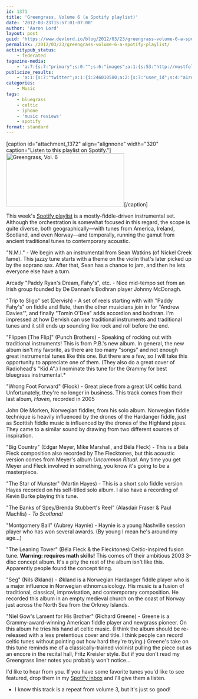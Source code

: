 ```yaml
---
id: 1371
title: 'Greengrass, Volume 6 (a Spotify playlist)'
date: '2012-03-23T15:57:01-07:00'
author: 'Aaron Lord'
layout: post
guid: 'https://www.devlord.io/blog/2012/03/23/greengrass-volume-6-a-spotify-playlist/'
permalink: /2012/03/23/greengrass-volume-6-a-spotify-playlist/
activitypub_status:
    - federated
tagazine-media:
    - 'a:7:{s:7:"primary";s:0:"";s:6:"images";a:1:{s:53:"http://mustfollow.files.wordpress.com/2012/03/gg6.png";a:6:{s:8:"file_url";s:53:"http://mustfollow.files.wordpress.com/2012/03/gg6.png";s:5:"width";s:3:"320";s:6:"height";s:3:"144";s:4:"type";s:5:"image";s:4:"area";s:5:"46080";s:9:"file_path";s:0:"";}}s:6:"videos";a:0:{}s:11:"image_count";s:1:"1";s:6:"author";s:8:"28099389";s:7:"blog_id";s:8:"28571045";s:9:"mod_stamp";s:19:"2012-03-23 23:57:01";}'
publicize_results:
    - 'a:1:{s:7:"twitter";a:1:{i:246010580;a:2:{s:7:"user_id";s:4:"a1rd";s:7:"post_id";s:18:"183341616243810305";}}}'
categories:
    - Music
tags:
    - bluegrass
    - celtic
    - iphone
    - 'music reviews'
    - spotify
format: standard
---
```


[caption id="attachment_1372" align="alignnone" width="320" caption="Listen to this playlist on Spotify."]<a href="http://open.spotify.com/user/1217402077/playlist/3CsfVXl8BkNdAZ6lHPGOMF"><img class="size-full wp-image-1372" title="gg6" src="/blog/wp-content/uploads/2012/03/gg6.png" alt="Greengrass, Vol. 6" width="320" height="144" /></a>[/caption]

This week's <a href="http://open.spotify.com/user/1217402077/playlist/3CsfVXl8BkNdAZ6lHPGOMF">Spotify playlist</a> is a mostly-fiddle-driven instrumental set. Although the orchestration is somewhat focused in this regard, the scope is quite diverse, both geographically—with tunes from America, Ireland, Scotland, and even Norway—and temporally, running the gamut from ancient traditional tunes to contemporary acoustic.

"N.M.I." - We begin with an instrumental from Sean Watkins (of Nickel Creek fame). This jazzy tune starts with a theme on the violin that's later picked up by the soprano sax. After that, Sean has a chance to jam, and then he lets everyone else have a turn.

Arcady "Paddy Ryan's Dream, Fahy's", etc. - Nice mid-tempo set from an Irish group founded by De Dannan's Bodhran player Johnny McDonagh.

"Trip to Sligo" set (Dervish) - A set of reels starting with with "Paddy Fahy's" on fiddle and flute, then the other musicians join in for "Andrew Davies'", and finally "Tomín O'Dea" adds accordion and bodhran. I'm impressed at how Dervish can use traditional instruments and traditional tunes and it still ends up sounding like rock and roll before the end.

"Flippen [The Flip]" (Punch Brothers) - Speaking of rocking out with traditional instruments! This is from P.B.'s new album. In general, the new album isn't my favorite, as there are too many "songs" and not enough great instrumental tunes like this one. But there are a few, so I will take this opportunity to appreciate one of them. (They also do a great cover of Radiohead's "Kid A".) I nominate this tune for the Grammy for best bluegrass instrumental.*

"Wrong Foot Forward" (Flook) - Great piece from a great UK celtic band. Unfortunately, they're no longer in business. This track comes from their last album, <em>Haven,</em> recorded in 2005

John Ole Morken, Norwegian fiddler, from his solo album. Norwegian fiddle technique is heavily influenced by the drones of the Hardanger fiddle, just as Scottish fiddle music is influenced by the drones of the Highland pipes. They came to a similar sound by drawing from two different sources of inspiration.

"Big Country" (Edgar Meyer, Mike Marshall, and Béla Fleck) - This is a Béla Fleck composition also recorded by The Flecktones, but this acoustic version comes from Meyer's album <em>Uncommon Ritual</em>. Any time you get Meyer and Fleck involved in something, you know it's going to be a masterpiece.

"The Star of Munster" (Martin Hayes) - This is a short solo fiddle version Hayes recorded on his self-titled solo album. I also have a recording of Kevin Burke playing this tune.

"The Banks of Spey/Brenda Stubbert's Reel" (Alasdair Fraser &amp; Paul Machlis) - <em>To Scotland!</em>

"Montgomery Ball" (Aubrey Haynie) - Haynie is a young Nashville session player who has won several awards. (By young I mean he's around my age…)

"The Leaning Tower" (Béla Fleck &amp; the Flecktones) Celtic-inspired fusion tune. <strong>Warning: requires math skills!</strong> This comes off their ambitious 2003 3-disc concept album. It's a pity the rest of the album isn't like this. Apparently people found the concept tiring.

"Seg" (Nils Økland) - Økland is a Norwegian Hardanger fiddle player who is a major influence in Norwegian ethnomusicology. His music is a fusion of traditional, classical, improvisation, and contemporary composition. He recorded this album in an empty medieval church on the coast of Norway just across the North Sea from the Orkney Islands.

"Niel Gow's Lament for His Brother" (Richard Greene) - Greene is a Grammy-award-winning American fiddle player and newgrass pioneer. On this album he tries his hand at celtic music. (I think the album should be re-released with a less pretentious cover and title. I think people can record celtic tunes without pointing out how hard they're trying.) Greene's take on this tune reminds me of a classically-trained violinist pulling the piece out as an encore in the recital hall, Fritz Kreisler style. But if you don't read my Greengrass liner notes you probably won't notice…

I'd like to hear from you. If you have some favorite tunes you'd like to see featured, drop them in my <a href="http://open.spotify.com/user/1217402077">Spotify inbox</a> and I'll give them a listen.

* I know this track is a repeat from volume 3, but it's just so good!